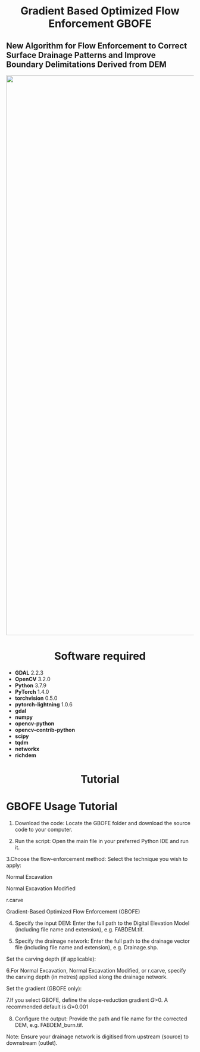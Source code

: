 # <h1 align="center"> Gradient Based Optimized Flow Enforcement GBOFE

## New Algorithm for Flow Enforcement to Correct Surface Drainage Patterns and Improve Boundary Delimitations Derived from DEM
<p align="center"> 
  <img src="https://github.com/user-attachments/assets/b7073e1f-812d-49da-a8d7-6f569e1c8540"width="1500">
</p> 

<h1 align="center">Software required</h1>

- **GDAL** 2.2.3  
- **OpenCV** 3.2.0  
- **Python** 3.7.9  
- **PyTorch** 1.4.0  
- **torchvision** 0.5.0  
- **pytorch-lightning** 1.0.6  
- **gdal**  
- **numpy**  
- **opencv-python**  
- **opencv-contrib-python**  
- **scipy**  
- **tqdm**  
- **networkx**  
- **richdem**

<h1 align="center">Tutorial</h1>

# GBOFE Usage Tutorial

1. Download the code: Locate the GBOFE folder and download the source code to your computer.

2. Run the script: Open the main file in your preferred Python IDE and run it.

3.Choose the flow-enforcement method: Select the technique you wish to apply:

Normal Excavation

Normal Excavation Modified

r.carve

Gradient-Based Optimized Flow Enforcement (GBOFE)

4. Specify the input DEM: Enter the full path to the Digital Elevation Model (including file name and extension), e.g. FABDEM.tif.

5. Specify the drainage network: Enter the full path to the drainage vector file (including file name and extension), e.g. Drainage.shp.

Set the carving depth (if applicable):

6.For Normal Excavation, Normal Excavation Modified, or r.carve, specify the carving depth (in metres) applied along the drainage network.

Set the gradient (GBOFE only):

7.If you select GBOFE, define the slope-reduction gradient 𝐺>0. A recommended default is 𝐺=0.001

8. Configure the output: Provide the path and file name for the corrected DEM, e.g. FABDEM_burn.tif.

Note: Ensure your drainage network is digitised from upstream (source) to downstream (outlet).




